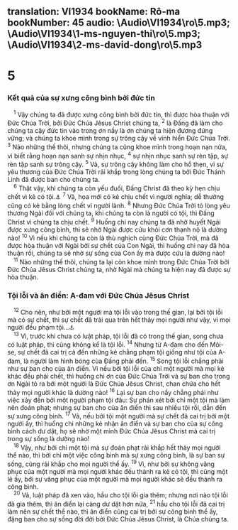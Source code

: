translation: VI1934
bookName: Rô-ma 
bookNumber: 45
audio: \Audio\VI1934\ro\5.mp3; \Audio\VI1934\1-ms-nguyen-thi\ro\5.mp3; \Audio\VI1934\2-ms-david-dong\ro\5.mp3
-------

<div class="title"><h1>5</h1><h3>Kết quả của sự xưng công bình bởi đức tin</h3></div>
<span class="verse ro_5_1"> <sup>1</sup> Vậy chúng ta đã được xưng công bình bởi đức tin, thì được hòa thuận với Đức Chúa Trời, bởi Đức Chúa Jêsus Christ chúng ta, </span>
<span class="verse ro_5_2"><sup>2</sup> là Đấng đã làm cho chúng ta cậy đức tin vào trong ơn nầy là ơn chúng ta hiện đương đứng vững; và chúng ta khoe mình trong sự trông cậy về vinh hiển Đức Chúa Trời. </span>
<span class="verse ro_5_3"><sup>3</sup> Nào những thế thôi, nhưng chúng ta cũng khoe mình trong hoạn nạn nữa, vì biết rằng hoạn nạn sanh sự nhịn nhục, </span>
<span class="verse ro_5_4"><sup>4</sup> sự nhịn nhục sanh sự rèn tập, sự rèn tập sanh sự trông cậy. </span>
<span class="verse ro_5_5"><sup>5</sup> Vả, sự trông cậy không làm cho hổ thẹn, vì sự yêu thương của Đức Chúa Trời rải khắp trong lòng chúng ta bởi Đức Thánh Linh đã được ban cho chúng ta. <br/></span>
<span class="verse ro_5_6"> <sup>6</sup> Thật vậy, khi chúng ta còn yếu đuối, Đấng Christ đã theo kỳ hẹn chịu chết vì kẻ có tội.<a data-toggle="tooltip" data-placement="bottom" title="Nt: kẻ bất kính, vô đạo">⚓</a></span>
<span class="verse ro_5_7"><sup>7</sup> Vả, họa mới có kẻ chịu chết vì người nghĩa; dễ thường cũng có kẻ bằng lòng chết vì người lành. </span>
<span class="verse ro_5_8"><sup>8</sup> Nhưng Đức Chúa Trời tỏ lòng yêu thương Ngài đối với chúng ta, khi chúng ta còn là người có tội, thì Đấng Christ vì chúng ta chịu chết. </span>
<span class="verse ro_5_9"><sup>9</sup> Huống chi nay chúng ta đã nhờ huyết Ngài được xưng công bình, thì sẽ nhờ Ngài được cứu khỏi cơn thạnh nộ là dường nào! </span>
<span class="verse ro_5_10"><sup>10</sup> Vì nếu khi chúng ta còn là thù nghịch cùng Đức Chúa Trời, mà đã được hòa thuận với Ngài bởi sự chết của Con Ngài, thì huống chi nay đã hòa thuận rồi, chúng ta sẽ nhờ sự sống của Con ấy mà được cứu là dường nào! <br/></span>
<span class="verse ro_5_11"> <sup>11</sup> Nào những thế thôi, chúng ta lại còn khoe mình trong Đức Chúa Trời bởi Đức Chúa Jêsus Christ chúng ta, nhờ Ngài mà chúng ta hiện nay đã được sự hòa thuận. <br/></span>
<div class="title"><h3>Tội lỗi và ân điển: A-đam với Đức Chúa Jêsus Christ</h3></div>
<span class="verse ro_5_12"> <sup>12</sup> Cho nên, như bởi một người mà tội lỗi vào trong thế gian, lại bởi tội lỗi mà có sự chết, thì sự chết đã trải qua trên hết thảy mọi người như vậy, vì mọi người đều phạm tội…<a data-toggle="tooltip" data-placement="bottom" title="Sa 3:6 ">⚓</a><br/></span>
<span class="verse ro_5_13"> <sup>13</sup> Vì, trước khi chưa có luật pháp, tội lỗi đã có trong thế gian, song chưa có luật pháp, thì cũng không kể là tội lỗi. </span>
<span class="verse ro_5_14"><sup>14</sup> Nhưng từ A-đam cho đến Môi-se, sự chết đã cai trị cả đến những kẻ chẳng phạm tội giống như tội của A-đam, là người làm hình bóng của Đấng phải đến. </span>
<span class="verse ro_5_15"><sup>15</sup> Song tội lỗi chẳng phải như sự ban cho của ân điển. Vì nếu bởi tội lỗi của chỉ một người mà mọi kẻ khác đều phải chết, thì huống chi ơn của Đức Chúa Trời và sự ban cho trong ơn Ngài tỏ ra bởi một người là Đức Chúa Jêsus Christ, chan chứa cho hết thảy mọi người khác là dường nào! </span>
<span class="verse ro_5_16"><sup>16</sup> Lại sự ban cho nầy chẳng phải như việc xảy đến bởi một người phạm tội đâu: Sự phán xét bởi chỉ một tội mà làm nên đoán phạt; nhưng sự ban cho của ân điển thì sau nhiều tội rồi, dẫn đến sự xưng công bình. </span>
<span class="verse ro_5_17"><sup>17</sup> Vả, nếu bởi tội một người mà sự chết đã cai trị bởi một người ấy, thì huống chi những kẻ nhận ân điển và sự ban cho của sự công bình cách dư dật, họ sẽ nhờ một mình Đức Chúa Jêsus Christ mà cai trị trong sự sống là dường nào! <br/></span>
<span class="verse ro_5_18"> <sup>18</sup> Vậy, như bởi chỉ một tội mà sự đoán phạt rải khắp hết thảy mọi người thể nào, thì bởi chỉ một việc công bình mà sự xưng công bình, là sự ban sự sống, cũng rải khắp cho mọi người thể ấy. </span>
<span class="verse ro_5_19"><sup>19</sup> Vì, như bởi sự không vâng phục của một người mà mọi người khác đều thành ra kẻ có tội, thì cũng một lẽ ấy, bởi sự vâng phục của một người mà mọi người khác sẽ đều thành ra công bình. <br/></span>
<span class="verse ro_5_20"> <sup>20</sup> Vả, luật pháp đã xen vào, hầu cho tội lỗi gia thêm; nhưng nơi nào tội lỗi đã gia thêm, thì ân điển lại càng dư dật hơn nữa, </span>
<span class="verse ro_5_21"><sup>21</sup> hầu cho tội lỗi đã cai trị làm nên sự chết thể nào, thì ân điển cũng cai trị bởi sự công bình thể ấy, đặng ban cho sự sống đời đời bởi Đức Chúa Jêsus Christ, là Chúa chúng ta. <br/></span>
